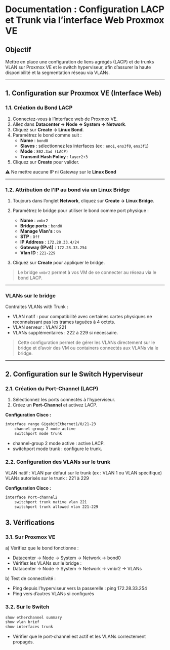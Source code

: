 # Documentation : Configuration LACP et Trunk via l’interface Web Proxmox VE

## Objectif
Mettre en place une configuration de liens agrégés (LACP) et de trunks VLAN sur Proxmox VE et le switch hyperviseur, afin d’assurer la haute disponibilité et la segmentation réseau via VLANs.

---

## 1. Configuration sur Proxmox VE (Interface Web)

### 1.1. Création du Bond LACP

1. Connectez-vous à l’interface web de Proxmox VE.
2. Allez dans **Datacenter → Node → System → Network**.
3. Cliquez sur **Create → Linux Bond**.
4. Paramétrez le bond comme suit :
    - **Name** : `bond0`
    - **Slaves** : sélectionnez les interfaces (ex : `eno1`, `ens3f0`, `ens3f1`) 
    - **Mode** : `802.3ad (LACP)`
    - **Transmit Hash Policy** : `layer2+3` 
5. Cliquez sur **Create** pour valider.

⚠️ Ne mettre aucune IP ni Gateway sur le **Linux Bond**

---

### 1.2. Attribution de l’IP au bond via un Linux Bridge

1. Toujours dans l’onglet **Network**, cliquez sur **Create → Linux Bridge**.
2. Paramétrez le bridge pour utiliser le bond comme port physique :
    - **Name** : `vmbr2`
    - **Bridge ports** : `bond0`
    - **Manage Vlan's** : `On`
    - **STP** : `Off`
    - **IP Address** : `172.28.33.4/24`
    - **Gateway (IPv4)** : `172.28.33.254`
    - **Vlan ID** : `221-229`

3. Cliquez sur **Create** pour appliquer le bridge.

> Le bridge `vmbr2` permet à vos VM de se connecter au réseau via le bond LACP.

---

### VLANs sur le bridge

Contraites VLANs with Trunk :<br>

   * VLAN natif : pour compatibilité avec certaines cartes physiques ne reconnaissant pas les trames taguées à 4 octets.<br>
   * VLAN serveur : VLAN 221<br>
   * VLANs supplémentaires : 222 à 229 si nécessaire.<br>

> Cette configuration permet de gérer les VLANs directement sur le bridge et d’avoir des VM ou containers connectés aux VLANs via le bridge.

---

## 2. Configuration sur le Switch Hyperviseur

### 2.1. Création du Port-Channel (LACP)

1. Sélectionnez les ports connectés à l’hyperviseur.
2. Créez un **Port-Channel** et activez LACP.

**Configuration Cisco :**

```bash
interface range GigabitEthernet1/0/21-23
    channel-group 2 mode active
    switchport mode trunk
```

* channel-group 2 mode active : active LACP.
* switchport mode trunk : configure le trunk.

### 2.2. Configuration des VLANs sur le trunk

VLAN natif : VLAN par défaut sur le trunk (ex : VLAN 1 ou VLAN spécifique)
VLANs autorisés sur le trunk : 221 à 229

**Configuration Cisco :**

```bash
interface Port-channel2
    switchport trunk native vlan 221
    switchport trunk allowed vlan 221-229
```

## 3. Vérifications

### 3.1. Sur Proxmox VE

a) Vérifiez que le bond fonctionne :

* Datacenter → Node → System → Network → bond0
* Vérifiez les VLANs sur le bridge :
* Datacenter → Node → System → Network → vmbr2 → VLANs

b) Test de connectivité :

* Ping depuis l’hyperviseur vers la passerelle : ping 172.28.33.254
* Ping vers d’autres VLANs si configurés

### 3.2. Sur le Switch

```bash
show etherchannel summary
show vlan brief
show interfaces trunk
```

* Vérifier que le port-channel est actif et les VLANs correctement propagés.